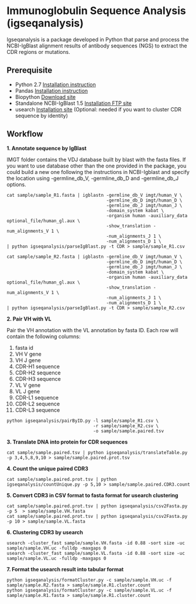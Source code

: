 # Immunoglobulin Sequence Analysis (igseqanalysis)

Igseqanalysis is a package developed in Python that parse and process the NCBI-IgBlast alignment results of antibody sequences (NGS) to extract the CDR regions or mutations. 

## Prerequisite
* Python 2.7 [Installation instruction](https://www.python.org/download/releases/2.7/)
* Pandas [Installation instruction](http://pandas.pydata.org/)
* Biopython [Download site](http://biopython.org/wiki/Download)
* Standalone NCBI-IgBlast 1.5 [Installation FTP site](ftp://ftp.ncbi.nih.gov/blast/executables/igblast/release/)
* usearch [Installation site](http://www.drive5.com/usearch/) (Optional: needed if you want to cluster CDR sequence by identity)

## Workflow
**1. Annotate sequence by IgBlast**

IMGT folder contains the VDJ database built by blast with the fasta files. If you want to use database other than the one provided in the package, you could build a new one following the instructions in NCBI-Igblast and specify the location using -germline_db_V, -germline_db_D and -germline_db_J options.
	
	cat sample/sample_R1.fasta | igblastn -germline_db_V imgt/human_V \
	                           			  -germline_db_D imgt/human_D \
	               						  -germline_db_J imgt/human_J \
	               						  -domain_system kabat \
	               						  -organism human -auxiliary_data optional_file/human_gl.aux \
	               						  -show_translation -num_alignments_V 1 \
	               						  -num_alignments_J 1 \
	               						  -num_alignments_D 1 \
	| python igseqanalysis/parseIgBlast.py -t CDR > sample/sample_R1.csv

	cat sample/sample_R2.fasta | igblastn -germline_db_V imgt/human_V \
	                           			  -germline_db_D imgt/human_D \
	               						  -germline_db_J imgt/human_J \
	               						  -domain_system kabat \
	               						  -organism human -auxiliary_data optional_file/human_gl.aux \
	               						  -show_translation -num_alignments_V 1 \
	               						  -num_alignments_J 1 \
	               						  -num_alignments_D 1 \
	| python igseqanalysis/parseIgBlast.py -t CDR > sample/sample_R2.csv

**2. Pair VH with VL**

Pair the VH annotation with the VL annotation by fasta ID. Each row will contain the following columns:
  1.  fasta id
  2.  VH V gene
  3.  VH J gene
  4.  CDR-H1 sequence
  5.  CDR-H2 sequence
  6.  CDR-H3 sequence
  7.  VL V gene
  8.  VL J gene
  9.  CDR-L1 sequence
  10. CDR-L2 sequence
  11. CDR-L3 sequence
```
python igseqanalysis/pairByID.py -l sample/sample_R1.csv \
	                             -r sample/sample_R2.csv \
	                             -o sample/sample.paired.tsv
```

**3. Translate DNA into protein for CDR sequences**

	cat sample/sample.paired.tsv | python igseqanalysis/translateTable.py -p 3,4,5,8,9,10 > sample/sample.paired.prot.tsv

**4. Count the unique paired CDR3**

	cat sample/sample.paired.prot.tsv | python igseqanalysis/countUnique.py -p 5,10 > sample/sample.paired.CDR3.count

**5. Convert CDR3 in CSV format to fasta format for usearch clustering**

	cat sample/sample.paired.prot.tsv | python igseqanalysis/csv2Fasta.py -p 5  > sample/sample.VH.fasta
	cat sample/sample.paired.prot.tsv | python igseqanalysis/csv2Fasta.py -p 10 > sample/sample.VL.fasta

**6. Clustering CDR3 by usearch**

	usearch -cluster_fast sample/sample.VH.fasta -id 0.88 -sort size -uc sample/sample.VH.uc -fulldp -maxgaps 0
	usearch -cluster_fast sample/sample.VL.fasta -id 0.88 -sort size -uc sample/sample.VL.uc -fulldp -maxgaps 0

**7. Format the usearch result into tabular format**

	python igseqanalysis/formatCluster.py -c sample/sample.VH.uc -f sample/sample.R2.fasta > sample/sample.R1.cluster.count
	python igseqanalysis/formatCluster.py -c sample/sample.VL.uc -f sample/sample.R1.fasta > sample/sample.R1.cluster.count
	